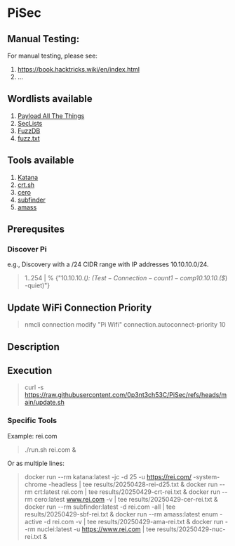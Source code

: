 # PiSec

## Manual Testing:

For manual testing, please see: 
1. https://book.hacktricks.wiki/en/index.html
2. ...

## Wordlists available

1. [Payload All The Things](https://github.com/swisskyrepo/PayloadsAllTheThings)
2. [SecLists](https://github.com/danielmiessler/SecLists)
3. [FuzzDB](https://github.com/fuzzdb-project/fuzzdb)
4. [fuzz.txt](https://github.com/Bo0oM/fuzz.txt)

## Tools available

1. [Katana](https://github.com/projectdiscovery/katana)
2. [crt.sh](https://crt.sh)
3. [cero](https://github.com/glebarez/cero)
4. [subfinder](https://github.com/projectdiscovery/subfinder)
5. [amass](https://github.com/owasp-amass/amass)

## Prerequsites

### Discover Pi
e.g., Discovery with a /24 CIDR range with IP addresses 10.10.10.0/24.
> 1..254 | % {"10.10.10.$($_): $(Test-Connection -count 1 -comp 10.10.10.$($_) -quiet)"}

## Update WiFi Connection Priority
> nmcli connection modify "Pi Wifi" connection.autoconnect-priority 10

## Description

## Execution
> curl -s https://raw.githubusercontent.com/0p3nt3ch53C/PiSec/refs/heads/main/update.sh 

### Specific Tools

Example: rei.com

> ./run.sh rei.com &

Or as multiple lines:

> docker run --rm katana:latest -jc -d 25 -u https://rei.com/ -system-chrome -headless | tee results/20250428-rei-d25.txt &
> docker run --rm crt:latest rei.com | tee results/20250429-crt-rei.txt &
> docker run --rm cero:latest www.rei.com -v  | tee results/20250429-cer-rei.txt &
> docker run --rm subfinder:latest -d rei.com -all  | tee results/20250429-sbf-rei.txt &
> docker run --rm amass:latest enum -active -d rei.com -v | tee results/20250429-ama-rei.txt &
> docker run --rm nuclei:latest -u https://www.rei.com | tee results/20250429-nuc-rei.txt &
